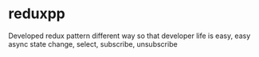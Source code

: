 # reduxpp
Developed redux pattern different way so that  developer life is easy, easy async state change,  select, subscribe, unsubscribe

